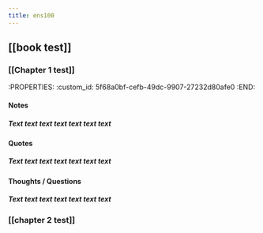```yaml
---
title: ens100
---
```


## [[book test]]
### [[Chapter 1 test]]
:PROPERTIES:
:custom_id: 5f68a0bf-cefb-49dc-9907-27232d80afe0
:END:
#### Notes
##### Text text text text text text text
#### Quotes
##### Text text text text text text text
#### Thoughts / Questions
##### Text text text text text text text
### [[chapter 2 test]]
